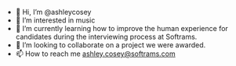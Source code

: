 - 👋 Hi, I’m @ashleycosey
- 👀 I’m interested in music
- 🌱 I’m currently learning how to improve the human experience for candidates during the interviewing process at Softrams. 
- 💞️ I’m looking to collaborate on a project we were awarded.
- 📫 How to reach me ashley.cosey@softrams.com

<!---
ashleycosey/ashleycosey is a ✨ Sr. Technical Recruiter for Softrams ✨ repository because its `README.md` (this file) appears on your GitHub profile.
You can click the Preview link to take a look at your changes.
--->
